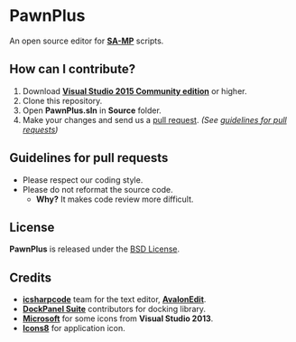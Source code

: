 PawnPlus
========
An open source editor for **[SA-MP](http://www.sa-mp.com/)** scripts.

## How can I contribute?
1. Download **[Visual Studio 2015 Community edition](https://www.visualstudio.com/)** or higher. 
2. Clone this repository.
3. Open **PawnPlus.sln** in **Source** folder.
4. Make your changes and send us a [pull request](https://help.github.com/articles/using-pull-requests/#initiating-the-pull-request). *(See [guidelines for pull requests](#guidelines-for-pull-requests))*

## Guidelines for pull requests
* Please respect our coding style.
* Please do not reformat the source code.
  * **Why?** It makes code review more difficult.

## License
**PawnPlus** is released under the [BSD License](LICENSE).

## Credits
* **[icsharpcode](https://github.com/icsharpcode)** team for the text editor, **[AvalonEdit](http://avalonedit.net/)**.
* **[DockPanel Suite](https://github.com/dockpanelsuite/dockpanelsuite)** contributors for docking library.
* **[Microsoft](https://www.microsoft.com/en-us/download/details.aspx?id=35825)** for some icons from **Visual Studio 2013**.
* **[Icons8](https://icons8.com/)** for application icon.
